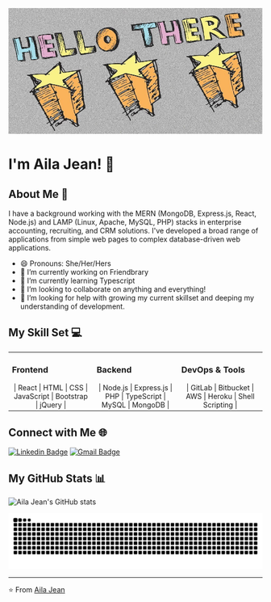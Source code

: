 <img
    alt="Text that reads 'Hello There', above 3 shooting stars"
    src="./assets/1428017174_Hi_stars.jpg"
    height="250"
    width="700"
/>
<!-- ![Falling Stars](./assets/falling-stars.svg) -->
# I'm Aila Jean! 👋

## About Me 🌱

I have a background working with the MERN (MongoDB, Express.js, React, Node.js) and LAMP (Linux, Apache, MySQL, PHP) stacks in enterprise accounting, recruiting, and CRM solutions. I've developed a broad range of applications from simple web pages to complex database-driven web applications.

- 😄 Pronouns: She/Her/Hers
- 🔭 I’m currently working on Friendbrary
- 🌱 I’m currently learning Typescript
- 👯 I’m looking to collaborate on anything and everything!
- 🤔 I’m looking for help with growing my current skillset and deeping my understanding of development.
<!--
- ⚡ Fun fact: [Interesting Fact About You]
-->
## My Skill Set 💻

<table><tr><td valign="top" width="33%">

### Frontend  
<div align="center">  
| React | HTML | CSS | JavaScript | Bootstrap | jQuery |
</div>

</td><td valign="top" width="33%">

### Backend  
<div align="center">  
| Node.js | Express.js | PHP | TypeScript | MySQL | MongoDB |
</div>

</td><td valign="top" width="33%">

### DevOps & Tools  
<div align="center">  
| GitLab | Bitbucket | AWS | Heroku | Shell Scripting |
</div>

</td></tr></table>  

## Connect with Me 🌐

[![Linkedin Badge](https://img.shields.io/badge/-LinkedIn-0077B5?style=flat-square&logo=Linkedin&logoColor=white&link=https://www.linkedin.com/in/ailajm/)](https://www.linkedin.com/in/ailajm/)
[![Gmail Badge](https://img.shields.io/badge/Gmail-D14836?style=flat-square&logo=gmail&logoColor=white&link=mailto:saucermenwebdesign@gmail.com)](mailto:saucermenwebdesign@gmail.com)

## My GitHub Stats 📊

![Aila Jean's GitHub stats](https://github-readme-stats.vercel.app/api?username=ailajm&show_icons=true&theme=radical)

<!-- Optional if you want to include your GitHub streak stats
![GitHub Streak](http://github-readme-streak-stats.herokuapp.com?user=yourusername&theme=dark&background=000000)
-->

<!-- Optional if you want to show some of your most used languages
![Top Langs](https://github-readme-stats.vercel.app/api/top-langs/?username=ailajm&layout=compact&theme=radical)-->

<!--
## Featured Projects 🌟

- Invent: A Node.js web application using Express and TypeScript. Implemented MySQL database integration, user authentication, session management, and CSRF protection. Leveraged a modular architecture with separate controllers and routes for different parts of the application. You can check out the repository [here](https://github.com/cotymckinney/invent).

- FanPool: A web application that allows you to search for your favorite artist's releases from a regularly updated database of album releases (Discogs.com API). Built using JavaScript. Check out the repository [here](https://github.com/cotymckinney/fanPool).
-->

<picture>
  <source
    media="(prefers-color-scheme: dark)"
    srcset="https://raw.githubusercontent.com/ailajm/ailajm/output/github-contribution-grid-snake-dark.svg"
  />
  <source
    media="(prefers-color-scheme: light)"
    srcset="https://raw.githubusercontent.com/ailajm/ailajm/output/github-contribution-grid-snake.svg"
  />
  <img
    alt="github contribution grid snake animation"
    src="https://raw.githubusercontent.com/ailajm/ailajm/output/github-contribution-grid-snake.svg"
    width="700"
  />
</picture>

---

⭐️ From [Aila Jean](https://github.com/ailajm)